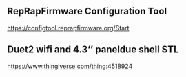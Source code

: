 ## RepRapFirmware Configuration Tool

https://configtool.reprapfirmware.org/Start

## Duet2 wifi and 4.3‘’ paneldue shell STL

https://www.thingiverse.com/thing:4518924 